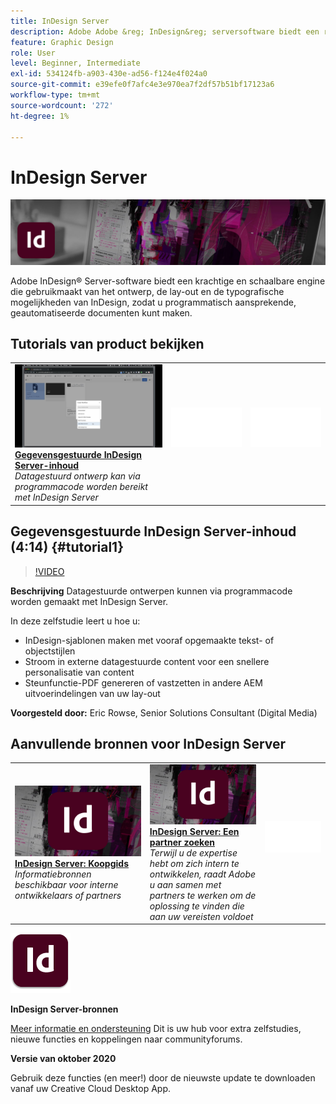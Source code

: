 ```yaml
---
title: InDesign Server
description: Adobe Adobe &reg; InDesign&reg; serversoftware biedt een robuuste en schaalbare engine die gebruikmaakt van het ontwerp, de lay-out en de typografische mogelijkheden van InDesign, zodat u programmatisch aansprekende, geautomatiseerde documenten kunt maken
feature: Graphic Design
role: User
level: Beginner, Intermediate
exl-id: 534124fb-a903-430e-ad56-f124e4f024a0
source-git-commit: e39efe0f7afc4e3e970ea7f2df57b51bf17123a6
workflow-type: tm+mt
source-wordcount: '272'
ht-degree: 1%

---
```


# InDesign Server

![Hoofdafbeelding van zelfstudie](../assets/InDesignServer.jpg)

Adobe InDesign® Server-software biedt een krachtige en schaalbare engine die gebruikmaakt van het ontwerp, de lay-out en de typografische mogelijkheden van InDesign, zodat u programmatisch aansprekende, geautomatiseerde documenten kunt maken.

## Tutorials van product bekijken

<table style="table-layout:fixed">
<tr>
 <td>
   <a href="indesignserver.md#tutorial1">
      <img alt="Gegevensgestuurde InDesign Server-inhoud" src="../assets/dataDriven-InDesign-Server-Content.jpg" />
   </a>
    <div>
   <a href="indesignserver.md#tutorial1"><strong>Gegevensgestuurde InDesign Server-inhoud</strong></a>
    </div>
    <em>Datagestuurd ontwerp kan via programmacode worden bereikt met InDesign Server</em>
    <br>
  </td>
  <td>
    <img alt="Spacer" src="../assets/Whitespacer.png" />
    <div>
    <br>
  </td>
  <td>
    <img alt="Spacer" src="../assets/Whitespacer.png" />
    <div>
    <br>
  </td>
</tr>
</table>

## Gegevensgestuurde InDesign Server-inhoud (4:14) {#tutorial1}

>[!VIDEO](https://video.tv.adobe.com/v/326901?hidetitle=true)

**Beschrijving**
Datagestuurde ontwerpen kunnen via programmacode worden gemaakt met InDesign Server.

In deze zelfstudie leert u hoe u:
* InDesign-sjablonen maken met vooraf opgemaakte tekst- of objectstijlen
* Stroom in externe datagestuurde content voor een snellere personalisatie van content
* Steunfunctie-PDF genereren of vastzetten in andere AEM uitvoerindelingen van uw lay-out

**Voorgesteld door:**
Eric Rowse, Senior Solutions Consultant (Digital Media)

## Aanvullende bronnen voor InDesign Server

<table>
<tr>
 <td>
   <a href="https://www.adobe.com/products/indesignserver/buying-guide.html">
      <img alt="InDesign Server: Koopgids" src="../assets/IDS_Thumbnail.jpg" />
   </a>
    <div>
   <a href="https://www.adobe.com/products/indesignserver/buying-guide.html"><strong>InDesign Server: Koopgids</strong></a>
    </div>
    <em>Informatiebronnen beschikbaar voor interne ontwikkelaars of partners</em>
    <br>
  </td>
  <td>
   <a href="https://www.adobe.com/products/indesignserver/partner.html">
      <img alt="InDesign Server: Een partner zoeken" src="../assets/IDS_Thumbnail.jpg" />
   </a>
    <div>
   <a href="https://www.adobe.com/products/indesignserver/partner.html"><strong>InDesign Server: Een partner zoeken</strong></a>
    </div>
    <em>Terwijl u de expertise hebt om zich intern te ontwikkelen, raadt Adobe u aan samen met partners te werken om de oplossing te vinden die aan uw vereisten voldoet</em>
    <br>
  </td>
  <td>
    <img alt="Spacer" src="../assets/Whitespacer.png" />
    <div>
    <br>
  </td>
</tr>
</table>

![InDesign Server-logo](../assets/id_server_appicon_96.png)

**InDesign Server-bronnen**

[Meer informatie en ondersteuning](https://www.adobe.com/products/indesignserver.html) Dit is uw hub voor extra zelfstudies, nieuwe functies en koppelingen naar communityforums.

**Versie van oktober 2020**

Gebruik deze functies (en meer!) door de nieuwste update te downloaden vanaf uw Creative Cloud Desktop App.
